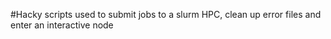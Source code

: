 #Hacky scripts used to submit jobs to a slurm HPC, clean up error files and enter an interactive node
